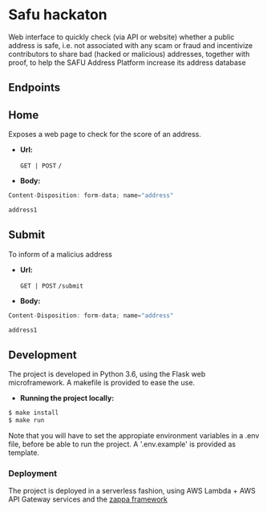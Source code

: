 # Safu hackaton

Web interface to quickly check (via API or website) whether a public address is safe, i.e. not associated with any scam or fraud and incentivize contributors to share bad (hacked or malicious) addresses, together with proof, to help the SAFU Address Platform increase its address database

## Endpoints

**Home**
---
Exposes a web page to check for the score of an address.

* **Url:**

  `GET | POST` `/`

* **Body:**

``` js
Content-Disposition: form-data; name="address"

address1
```


**Submit**
---
To inform of a malicius address


* **Url:**

  `GET | POST` `/submit`

* **Body:**

``` js
Content-Disposition: form-data; name="address"

address1
```
## Development

The project is developed in Python 3.6, using the Flask web microframework. A makefile is provided to ease the use.

* **Running the project locally:**

``` bash
$ make install
$ make run
```

Note that you will have to set the appropiate environment variables in a .env file, before be able to run the project. A '.env.example' is provided as template.

### Deployment 

The project is deployed in a serverless fashion, using AWS Lambda + AWS API Gateway services and the [zappa framework](https://github.com/Miserlou/Zappa)